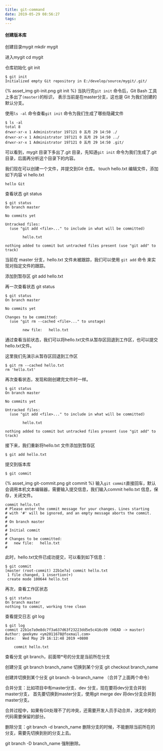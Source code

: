 ```yaml
---
title: git-command
date: 2019-05-29 08:56:27
tags:
---
```

#### 创建版本库
创建目录mygit
mkdir mygit

进入mygit
cd mygit

仓库初始化
git init
```text
$ git init
Initialized empty Git repository in E:/develop/source/mygit/.git/
```
{% asset_img git-init.png git init %}
当执行完`git init` 命令后，Git Bash 工具上多出了`(master)`的标识，
表示当前是在master分支，这也是 Git 为我们创建的默认分支。

使用`ls -al` 命令查看`git init` 命令为我们生成了哪些隐藏文件
```text
$ ls -al
total 8
drwxr-xr-x 1 Administrator 197121 0 五月 29 14:50 ./
drwxr-xr-x 1 Administrator 197121 0 五月 29 14:50 ../
drwxr-xr-x 1 Administrator 197121 0 五月 29 14:50 .git/
```
可以看到，mygit 目录下多出了.git 目录，先知道`git init` 命令为我们生成了.git 目录，后面再分析这个目录下的内容。

我们现在可以创建一个文件，并提交到Git 仓库。
touch hello.txt
编辑文件，添加如下内容
vi hello.txt
```text
hello Git
```

查看状态
git status
```text
$ git status
On branch master

No commits yet

Untracked files:
  (use "git add <file>..." to include in what will be committed)

        hello.txt

nothing added to commit but untracked files present (use "git add" to track)

```
当前在 master 分支，hello.txt 文件未被跟踪，我们可以使用 `git add` 命令
来实现对指定文件的跟踪。

添加到暂存区
git add hello.txt

再一次查看状态
git status
```text
$ git status
On branch master

No commits yet

Changes to be committed:
  (use "git rm --cached <file>..." to unstage)

        new file:   hello.txt
```
通过查看当前状态，我们可以将hello.txt文件从暂存区回退到工作区，也可以提交hello.txt文件。

这里我们先演示从暂存区回退到工作区
```text
$ git rm --cached hello.txt
rm 'hello.txt'
```

再次查看状态，发现和刚创建完文件时一样。
```text
$ git status
On branch master

No commits yet

Untracked files:
  (use "git add <file>..." to include in what will be committed)

        hello.txt

nothing added to commit but untracked files present (use "git add" to track)
```
接下来，我们重新将hello.txt 文件添加到暂存区
```text
$ git add hello.txt
```

提交到版本库
```text
$ git commit
```
{% asset_img git-commit.png git commit %}
输入`git commit`直接回车，默认会调用本机文本编辑器，需要输入提交信息，我们输入commit hello.txt
信息，保存，关闭文件。

```text
commit hello.txt
# Please enter the commit message for your changes. Lines starting
# with '#' will be ignored, and an empty message aborts the commit.
#
# On branch master
#
# Initial commit
#
# Changes to be committed:
#	new file:   hello.txt
#
```
此时，hello.txt文件已成功提交，可以看到如下信息：
```text
$ git commit
[master (root-commit) 22b1e7a] commit hello.txt
 1 file changed, 1 insertion(+)
 create mode 100644 hello.txt
```
再次，查看工作区状态
```text
$ git status
On branch master
nothing to commit, working tree clean
```

查看提交日志
git log
```text
$ git log
commit 22b1e7a9e8dc7f3a637d63f23223dd5e5c416c09 (HEAD -> master)
Author: geekymv <ym2011678@foxmail.com>
Date:   Wed May 29 16:12:48 2019 +0800

    commit hello.txt
```

查看分支 git branch，前面带*号的分支是当前所在分支

创建分支 git branch branch_name
切换到某个分支 git checkout branch_name

创建并切换到某个分支 git branch -b branch_name （合并了上面两个命令）

合并分支：比如项目中有master分支、dev 分支，现在要将dev分支合并到master分支，
首先要切换到master分支，使用git merge dev 将dev分支合并到master分支。

合并过程中，如果有Git处理不了的冲突，还需要开发人员手动合并，决定冲突的代码需要保留的部分。

删除分支：git branch -d branch_name
删除分支的时候，不能删除当前所在的分支，需要先切换到别的分支上去。

git branch -D branch_name 强制删除。
